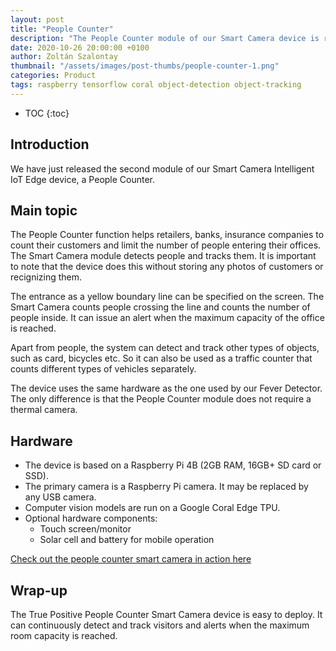 ```yaml
---
layout: post
title: "People Counter"
description: "The People Counter module of our Smart Camera device is ready"
date: 2020-10-26 20:00:00 +0100
author: Zoltán Szalontay
thumbnail: "/assets/images/post-thumbs/people-counter-1.png"
categories: Product
tags: raspberry tensorflow coral object-detection object-tracking 
---
```

* TOC
{:toc}

## Introduction

We have just released the second module of our Smart Camera Intelligent IoT Edge device, a People Counter.

## Main topic

The People Counter function helps retailers, banks, insurance companies to count their customers and limit the number of people entering their offices. The Smart Camera module detects people and tracks them. It is important to note that the device does this without storing any photos of customers or recignizing them.

The entrance as a yellow boundary line can be specified on the screen. The Smart Camera counts people crossing the line and counts the number of people inside. It can issue an alert when the maximum capacity of the office is reached.

Apart from people, the system can detect and track other types of objects, such as card, bicycles etc. So it can also be used as a traffic counter that counts different types of vehicles separately.

The device uses the same hardware as the one used by our Fever Detector. The only difference is that the People Counter module does not require a thermal camera.

## Hardware

* The device is based on a Raspberry Pi 4B (2GB RAM, 16GB+ SD card or SSD).
* The primary camera is a Raspberry Pi camera. It may be replaced by any USB camera.
* Computer vision models are run on a Google Coral Edge TPU.
* Optional hardware components:
  * Touch screen/monitor
  * Solar cell and battery for mobile operation

[Check out the people counter smart camera in action here](https://www.youtube.com/watch?v=voxTJ1efxxE)

## Wrap-up

The True Positive People Counter Smart Camera device is easy to deploy. It can continuously detect and track visitors and alerts when the maximum room capacity is reached.